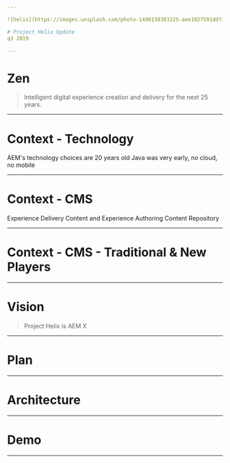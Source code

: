 ```yaml
---

![helix](https://images.unsplash.com/photo-1498138383225-aee1027591dd?ixlib=rb-1.2.1&q=85&fm=jpg&crop=entropy&cs=srgb)

# Project Helix Update
q3 2019

---
```


# Zen
> Intelligent digital experience creation and delivery for the next 25 years.

---

# Context - Technology
AEM's technology choices are 20 years old
Java was very early, no cloud, no mobile

---

# Context - CMS
Experience Delivery
Content and Experience Authoring
Content Repository

---

# Context - CMS - Traditional & New Players

---

# Vision

> Project Helix is AEM X

---

# Plan

---

# Architecture

---

# Demo

---